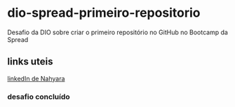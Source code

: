 # dio-spread-primeiro-repositorio
Desafio da DIO sobre criar o primeiro repositório no GitHub no Bootcamp da Spread

## links uteis 
[linkedIn de Nahyara](https://www.linkedin.com/in/nahyarabs/)

### desafio concluído
